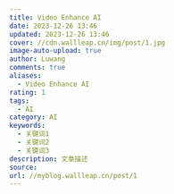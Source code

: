 ```yaml
---
title: Video Enhance AI
date: 2023-12-26 13:46
updated: 2023-12-26 13:46
cover: //cdn.wallleap.cn/img/post/1.jpg
image-auto-upload: true
author: Luwang
comments: true
aliases:
  - Video Enhance AI
rating: 1
tags:
  - AI
category: AI
keywords:
  - 关键词1
  - 关键词2
  - 关键词3
description: 文章描述
source: 
url: //myblog.wallleap.cn/post/1
---
```


